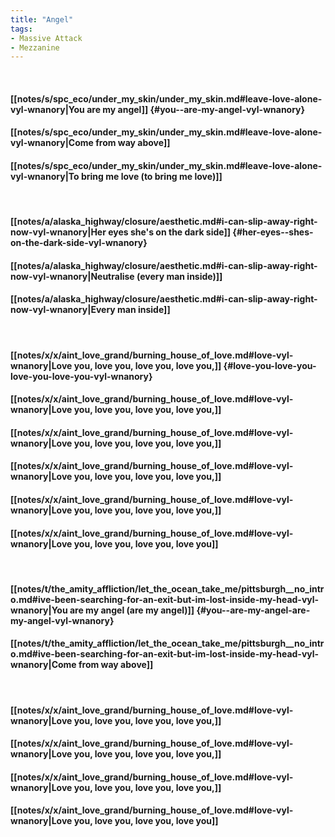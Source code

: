 ```yaml
---
title: "Angel"
tags:
- Massive Attack
- Mezzanine
---
```

&nbsp;
#### [[notes/s/spc_eco/under_my_skin/under_my_skin.md#leave-love-alone-vyl-wnanory|You  are my angel]] {#you--are-my-angel-vyl-wnanory}
#### [[notes/s/spc_eco/under_my_skin/under_my_skin.md#leave-love-alone-vyl-wnanory|Come from way above]]
#### [[notes/s/spc_eco/under_my_skin/under_my_skin.md#leave-love-alone-vyl-wnanory|To bring me love (to bring me love)]]
&nbsp;
#### [[notes/a/alaska_highway/closure/aesthetic.md#i-can-slip-away-right-now-vyl-wnanory|Her eyes  she's on the dark side]] {#her-eyes--shes-on-the-dark-side-vyl-wnanory}
#### [[notes/a/alaska_highway/closure/aesthetic.md#i-can-slip-away-right-now-vyl-wnanory|Neutralise  (every man inside)]]
#### [[notes/a/alaska_highway/closure/aesthetic.md#i-can-slip-away-right-now-vyl-wnanory|Every man inside]]
&nbsp;
#### [[notes/x/x/aint_love_grand/burning_house_of_love.md#love-vyl-wnanory|Love you, love you, love you, love you,]] {#love-you-love-you-love-you-love-you-vyl-wnanory}
#### [[notes/x/x/aint_love_grand/burning_house_of_love.md#love-vyl-wnanory|Love you, love you, love you, love you,]]
#### [[notes/x/x/aint_love_grand/burning_house_of_love.md#love-vyl-wnanory|Love you, love you, love you, love you,]]
#### [[notes/x/x/aint_love_grand/burning_house_of_love.md#love-vyl-wnanory|Love you, love you, love you, love you,]]
#### [[notes/x/x/aint_love_grand/burning_house_of_love.md#love-vyl-wnanory|Love you, love you, love you, love you,]]
#### [[notes/x/x/aint_love_grand/burning_house_of_love.md#love-vyl-wnanory|Love you, love you, love you, love you]]
&nbsp;
#### [[notes/t/the_amity_affliction/let_the_ocean_take_me/pittsburgh__no_intro.md#ive-been-searching-for-an-exit-but-im-lost-inside-my-head-vyl-wnanory|You  are my angel (are my angel)]] {#you--are-my-angel-are-my-angel-vyl-wnanory}
#### [[notes/t/the_amity_affliction/let_the_ocean_take_me/pittsburgh__no_intro.md#ive-been-searching-for-an-exit-but-im-lost-inside-my-head-vyl-wnanory|Come from way above]]
&nbsp;
#### [[notes/x/x/aint_love_grand/burning_house_of_love.md#love-vyl-wnanory|Love you, love you, love you, love you,]]
#### [[notes/x/x/aint_love_grand/burning_house_of_love.md#love-vyl-wnanory|Love you, love you, love you, love you,]]
#### [[notes/x/x/aint_love_grand/burning_house_of_love.md#love-vyl-wnanory|Love you, love you, love you, love you,]]
#### [[notes/x/x/aint_love_grand/burning_house_of_love.md#love-vyl-wnanory|Love you, love you, love you, love you]]
